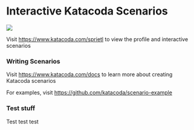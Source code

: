 # Interactive Katacoda Scenarios

[![](http://shields.katacoda.com/katacoda/sprietl/count.svg)](https://www.katacoda.com/sprietl "Get your profile on Katacoda.com")

Visit https://www.katacoda.com/sprietl to view the profile and interactive scenarios

### Writing Scenarios
Visit https://www.katacoda.com/docs to learn more about creating Katacoda scenarios

For examples, visit https://github.com/katacoda/scenario-example

### Test stuff
Test test test
